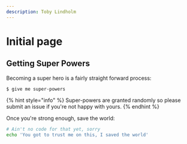 ```yaml
---
description: Toby Lindholm
---
```


# Initial page

## Getting Super Powers

Becoming a super hero is a fairly straight forward process:

```
$ give me super-powers
```

{% hint style="info" %}
 Super-powers are granted randomly so please submit an issue if you're not happy with yours.
{% endhint %}

Once you're strong enough, save the world:

```bash
# Ain't no code for that yet, sorry
echo 'You got to trust me on this, I saved the world'
```



